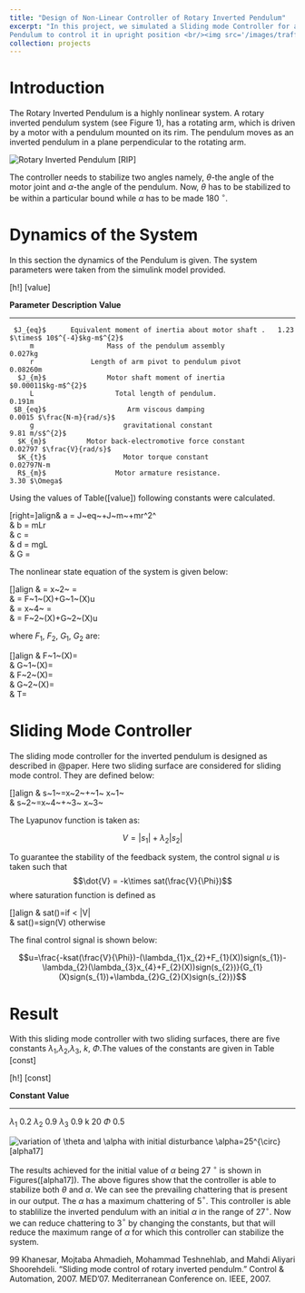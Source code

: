 ```yaml
---
title: "Design of Non-Linear Controller of Rotary Inverted Pendulum"
excerpt: "In this project, we simulated a Sliding mode Controller for an Inverted
Pendulum to control it in upright position <br/><img src='/images/traffic_modelling_basic.png'>"
collection: projects
---
```


Introduction
============

The Rotary Inverted Pendulum is a highly nonlinear system. A rotary
inverted pendulum system (see Figure 1), has a rotating arm, which is
driven by a motor with a pendulum mounted on its rim. The pendulum moves
as an inverted pendulum in a plane perpendicular to the rotating arm.

![Rotary Inverted Pendulum](pend.jpg "fig:") [RIP]

The controller needs to stabilize two angles namely, $\theta$-the angle
of the motor joint and $\alpha$-the angle of the pendulum. Now, $\theta$
has to be stabilized to be within a particular bound while $\alpha$ has
to be made 180 $^{\circ}$.

Dynamics of the System
======================

In this section the dynamics of the Pendulum is given. The system
parameters were taken from the simulink model provided.

[h!] [value]

   **Parameter**                   **Description**                                **Value**
  --------------- -------------------------------------------------- -----------------------------------
     $J_{eq}$      Equivalent moment of inertia about motor shaft .   1.23 $\times$ 10$^{-4}$kg-m$^{2}$
         m                  Mass of the pendulum assembly                          0.027kg
         r              Length of arm pivot to pendulum pivot                     0.08260m
      $J_{m}$               Motor shaft moment of inertia                    $0.00011$kg-m$^{2}$
         L                    Total length of pendulum.                            0.191m
     $B_{eq}$                    Arm viscous damping                     0.0015 $\frac{N-m}{rad/s}$
         g                      gravitational constant                         9.81 m/s$^{2}$
      $K_{m}$          Motor back-electromotive force constant            0.02797 $\frac{V}{rad/s}$
      $K_{t}$                   Motor torque constant                            0.02797N-m
      R$_{m}$                 Motor armature resistance.                        3.30 $\Omega$

Using the values of Table([value]) following constants were calculated.

[right=]<span>align</span>& a = J~eq~+J~m~+mr^2^\
& b = mLr\
& c =\
& d = mgL\
& G =

The nonlinear state equation of the system is given below:

[]<span>align</span> & = x~2~ =\
& = F~1~(X)+G~1~(X)u\
& = x~4~ =\
& = F~2~(X)+G~2~(X)u

where $F_{1}$, $F_{2}$, $G_{1}$, $G_{2}$ are:

[]<span>align</span> & F~1~(X)=\
& G~1~(X)=\
& F~2~(X)=\
& G~2~(X)=\
& T=

Sliding Mode Controller
=======================

The sliding mode controller for the inverted pendulum is designed as
described in @paper. Here two sliding surface are considered for sliding
mode control. They are defined below:

[]<span>align</span> & s~1~=x~2~+~1~ x~1~\
& s~2~=x~4~+~3~ x~3~

The Lyapunov function is taken as:

$$V=|s_{1}|+\lambda _{2}|s_{2}|$$

To guarantee the stability of the feedback system, the control signal
$u$ is taken such that $$\dot{V} = -k\times sat(\frac{V}{\Phi})$$ where
saturation function is defined as

[]<span>align</span> & sat()=if \< |V|\
& sat()=sign(V) otherwise

The final control signal is shown below:

$$u=\frac{-ksat(\frac{V}{\Phi})-(\lambda_{1}x_{2}+F_{1}(X))sign(s_{1})-\lambda_{2}(\lambda_{3}x_{4}+F_{2}(X))sign(s_{2})}{G_{1}(X)sign(s_{1})+\lambda_{2}G_{2}(X)sign(s_{2})}$$

Result
======

With this sliding mode controller with two sliding surfaces, there are
five constants $\lambda_{1}$,$\lambda_{2}$,$\lambda_{3}$, $k$,
$\Phi$.The values of the constants are given in Table [const]

[h!] [const]

   **Constant**    **Value**
  --------------- -----------
   $\lambda_{1}$      0.2
   $\lambda_{2}$      0.9
   $\lambda_{3}$      0.9
         k            20
      $\Phi$          0.5

![variation of $\theta$ and $\alpha$ with initial disturbance
$\alpha$=25$^{\circ}$](angle.png "fig:") [alpha17]

The results achieved for the initial value of $\alpha$ being 27
$^{\circ}$ is shown in Figures([alpha17]). The above figures show that
the controller is able to stabilize both $\theta$ and $\alpha$. We can
see the prevailing chattering that is present in our output. The
$\alpha$ has a maximum chattering of 5$^{\circ}$. This controller is
able to stablilize the inverted pendulum with an initial $\alpha$ in the
range of 27$^{\circ}$. Now we can reduce chattering to 3$^{\circ}$ by
changing the constants, but that will reduce the maximum range of
$\alpha$ for which this controller can stabilize the system.

<span>99</span> Khanesar, Mojtaba Ahmadieh, Mohammad Teshnehlab, and
Mahdi Aliyari Shoorehdeli. “Sliding mode control of rotary inverted
pendulm.” Control & Automation, 2007. MED’07. Mediterranean Conference
on. IEEE, 2007.

